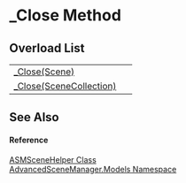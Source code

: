 # _Close Method


## Overload List
<table>
<tr>
<td><a href="M_AdvancedSceneManager_Models_ASMSceneHelper__Close">_Close(Scene)</a></td>
<td> </td></tr>
<tr>
<td><a href="M_AdvancedSceneManager_Models_ASMSceneHelper__Close_1">_Close(SceneCollection)</a></td>
<td> </td></tr>
</table>

## See Also


#### Reference
<a href="T_AdvancedSceneManager_Models_ASMSceneHelper">ASMSceneHelper Class</a>  
<a href="N_AdvancedSceneManager_Models">AdvancedSceneManager.Models Namespace</a>  
